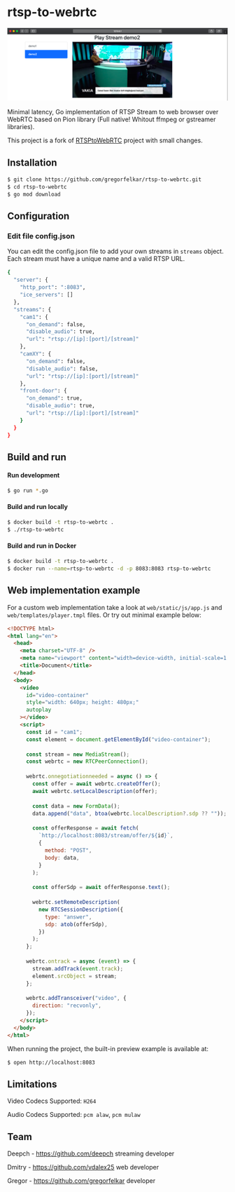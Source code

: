 # rtsp-to-webrtc

![rtsp-to-webrtc image](doc/demo.png)

Minimal latency, Go implementation of RTSP Stream to web browser over WebRTC based on Pion library (Full native! Whitout ffmpeg or gstreamer libraries).

This project is a fork of [RTSPtoWebRTC](https://github.com/deepch/RTSPtoWebRTC) project with small changes.

## Installation

```bash
$ git clone https://github.com/gregorfelkar/rtsp-to-webrtc.git
$ cd rtsp-to-webrtc
$ go mod download
```

## Configuration

### Edit file config.json

You can edit the config.json file to add your own streams in `streams` object. Each stream must have a unique name and a valid RTSP URL.

```bash
{
  "server": {
    "http_port": ":8083",
    "ice_servers": []
  },
  "streams": {
    "cam1": {
      "on_demand": false,
      "disable_audio": true,
      "url": "rtsp://[ip]:[port]/[stream]"
    },
    "camXY": {
      "on_demand": false,
      "disable_audio": false,
      "url": "rtsp://[ip]:[port]/[stream]"
    },
    "front-door": {
      "on_demand": true,
      "disable_audio": true,
      "url": "rtsp://[ip]:[port]/[stream]"
    }
  }
}
```

## Build and run

#### Run development

```bash
$ go run *.go
```

#### Build and run locally

```bash
$ docker build -t rtsp-to-webrtc .
$ ./rtsp-to-webrtc
```

#### Build and run in Docker

```bash
$ docker build -t rtsp-to-webrtc .
$ docker run --name=rtsp-to-webrtc -d -p 8083:8083 rtsp-to-webrtc
```

## Web implementation example

For a custom web implementation take a look at `web/static/js/app.js` and `web/templates/player.tmpl` files. Or try out minimal example below:

```html
<!DOCTYPE html>
<html lang="en">
  <head>
    <meta charset="UTF-8" />
    <meta name="viewport" content="width=device-width, initial-scale=1.0" />
    <title>Document</title>
  </head>
  <body>
    <video
      id="video-container"
      style="width: 640px; height: 480px;"
      autoplay
    ></video>
    <script>
      const id = "cam1";
      const element = document.getElementById("video-container");

      const stream = new MediaStream();
      const webrtc = new RTCPeerConnection();

      webrtc.onnegotiationneeded = async () => {
        const offer = await webrtc.createOffer();
        await webrtc.setLocalDescription(offer);

        const data = new FormData();
        data.append("data", btoa(webrtc.localDescription?.sdp ?? ""));

        const offerResponse = await fetch(
          `http://localhost:8083/stream/offer/${id}`,
          {
            method: "POST",
            body: data,
          }
        );

        const offerSdp = await offerResponse.text();

        webrtc.setRemoteDescription(
          new RTCSessionDescription({
            type: "answer",
            sdp: atob(offerSdp),
          })
        );
      };

      webrtc.ontrack = async (event) => {
        stream.addTrack(event.track);
        element.srcObject = stream;
      };

      webrtc.addTransceiver("video", {
        direction: "recvonly",
      });
    </script>
  </body>
</html>
```

When running the project, the built-in preview example is available at:

```bash
$ open http://localhost:8083
```

## Limitations

Video Codecs Supported: `H264`

Audio Codecs Supported: `pcm alaw`, `pcm mulaw`

## Team

Deepch - https://github.com/deepch streaming developer

Dmitry - https://github.com/vdalex25 web developer

Gregor - https://github.com/gregorfelkar developer
